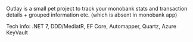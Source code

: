 Outlay is a small pet project to track your monobank stats and transaction details + grouped information etc. (which is absent in monobank app)

Tech info:
.NET 7, DDD/MediatR, EF Core, Automapper, Quartz, Azure KeyVault
